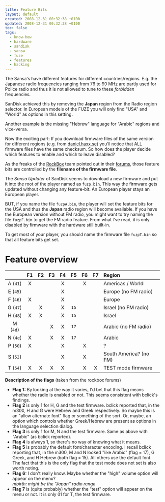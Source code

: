 ```yaml
---
title: Feature Bits
layout: default
created: 2008-12-31 00:32:38 +0100
updated: 2008-12-31 00:32:38 +0100
toc: false
tags:
  - know-how
  - hardware
  - sandisk
  - sansa
  - fuze
  - features
  - hacking
---
```

The Sansa's have different features for different countries/regions. E.g. the Japanese radio frequencies ranging from 76 to 90 MHz
are partly used for Police radio and thus it is not allowed to tune to these *forbidden* frequencies.

SanDisk achieved this by removing the **Japan** region from the Radio region selector. In European models of the FUZE you will
only find "USA" and "World" as options in this setting.

Another example is the missing "Hebrew" language for "Arabic" regions and vice-versa.

Now the exciting part: If you download firmware files of the same version for different regions (e.g. from [daniel.haxx.se](http://daniel.haxx.se/sansa/v2fw.html))
you'll notice that ALL firmware files have the same checksum. So how does the player decide which features to enable and which to leave disabled?

As the freaks of the [RockBox](http://rockbox.org/) team pointed out in their [forums](http://forums.rockbox.org/index.php?topic=14064.msg113302#msg113302),
those feature bits are controlled by the **filename of the firmware file**.

The *Sansa Updater* of SanDisk seems to download a new firmware and put it into the root of the player named as `fuzp.bin`.
This way the firmware gets updated without changing any feature-bit. An European player stays an European player.

BUT, if you name the file `fuzpA.bin`, the player will set the feature bits for the USA and thus the **Japan** radio region
will become available. If you have the European version without FM radio, you might want to try naming the file `fuzpF.bin`
to get the FM radio feature. From what I've read, it is only disabled by firmware with the hardware still built-in.

To get most of your player, you should name the firmware file `fuzpT.bin` so that all feature bits get set.


Feature overview
================

|        |  F1  |  F2  |  F3  |  F4  |   F5   |  F6  |  F7  | Region               |
|:------:|:----:|:----:|:----:|:----:|:------:|:----:|:----:|:---------------------|
|A (`41`)|   X  |      |      |   X  |        |   X  |      | Americas / World     |
|E (`45`)|      |      |      |   X  |        |      |      | Europe (no FM radio) |
|F (`46`)|   X  |      |      |   X  |        |      |      | Europe               |
|G (`47`)|      |   X  |      |   X  |  `15`  |      |      | Israel (no FM radio) |
|H (`48`)|   X  |   X  |      |   X  |  `15`  |      |      | Israel               |
|M (`4d`)|      |      |   X  |   X  |  `17`  |      |      | Arabic (no FM radio) |
|N (`4e`)|   X  |      |   X  |   X  |  `17`  |      |      | Arabic               |
|P (`50`)|   X  |      |      |   X  |        |   X  |      | ?                    |
|S (`53`)|      |      |      |   X  |        |   X  |      | South America? (no FM) |
|T (`54`)|   X  |   X  |   X  |   X  |        |   X  |   X  | TEST mode firmware   |


**Description of the flags** (taken from the rockbox forums)

  * **Flag 1:** By looking at the way it varies, I'd bet that this flag means whether the radio is enabled or not. This seems consistent with bclick's findings.
  * **Flag 2** is only 1 for H, G and the test firmware. bclick reported that, in the m300, H and G were Hebrew and Greek respectively.
    So maybe this is an "allow alternate font" flag or something of the sort. Or, maybe, an option which controls whether Greek/Hebrew are present as options in the language selection dialog.
  * **Flag 3** is only 1 for M, N and the test firmware. Same as above with "Arabic" (as bclick reported).
  * **Flag 4** is always 1, so there's no way of knowing what it means.
  * **Flag 5** is probably the default font/character encoding. I recall bclick reporting that, in the m300, M and N looked "like Arabic" (flag = 17),
    G Greek, and H Hebrew (both flag = 15). All others use the default font. The fact that this is the only flag that the test mode does not set is also worth noting.
  * **Flag 6:** I don't really know. Maybe whether the "high" volume option will appear on the menu?  
    *mbirth: might be the "Japan" radio range*
  * **Flag 7** is (quite probably) whether the "test" option will appear on the menu or not. It is only 01 for T, the test firmware.
